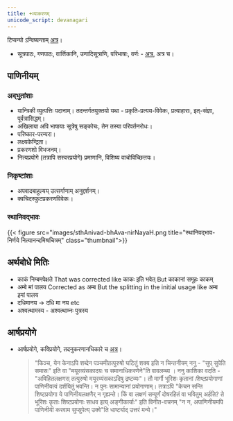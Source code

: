 ```yaml
---
title: +व्याकरणम्
unicode_script: devanagari
---
```


टिप्पन्यो ऽन्विष्यन्ताम् [अत्र](https://docs.google.com/spreadsheets/d/1YTU1e2CIeUXqsu06z_pfugpt3lkMeXeZLbLauOtksCQ/edit#gid=1755855185)।
- सूत्रपाठः, गणपाठः, वार्त्तिकानि, उणादिसूत्राणि, परिभाषाः, वर्णः - [अत्र](https://docs.google.com/spreadsheets/d/1208pyOsYiZlS5fmm8tYEq2qbCzqWgPnMYNUf1-1uRJM/edit#gid=0), अत्र च। 

## पाणिनीयम्
### अद्भुतांशाः
- यान्त्रिकी व्युत्पत्तिः पदानाम्। तदन्तर्गतयुक्तयो यथा - प्रकृति-प्रत्यय-विवेकः, प्रत्याहाराः, इत्-संज्ञा, पूर्वत्रासिद्धम्।
- अखिलाया अपि भाषायाः सूत्रेषु सङ्कोचः, तेन तस्या परिवर्तनरोधः। 
- परिष्कार-परम्परा। 
- लक्ष्यकेन्द्रिता।
- प्रकरणशो विभजनम्। 
- नित्यप्रयोगे (तत्रापि सस्वरप्रयोगे) प्रमाणानि, विशिष्य वाचोविच्छित्तयः।

### निकृष्टांशाः
- अपवादबाहुल्यय् उत्सर्गाणाम् अनुद्दर्शनम्। 
- क्वचिदस्फुटप्रकरणविवेकः।


### स्थानिवद्भावः
{{< figure src="images/sthAnivad-bhAva-nirNayaH.png title="स्थानिवद्भाव-निर्णये नित्यानन्दमिश्रचित्रम्" class="thumbnail">}}

## अर्थबोधे मितिः
- काकं निम्बमपेक्षते  That was corrected like काकः इति भवेत्  But काकानां समूहः काकम्
- अम्बे मां पालय  Corrected as अम्ब But the splitting in the initial usage like अम्ब इमां पालय 
- दधिमानय -> दधि मा नय etc
- अश्वत्थामस्य - अश्वत्थाम्नः पुत्रस्य


## आर्षप्रयोगे
- आर्षप्रयोगे, कविप्रयोगे, तदनुकरणानधिकारे च [अत्र](https://groups.google.com/forum/#!topic/padyadhaaraa/eBu3b4_koo0)।
  > "किञ्च, येन केनाऽपि शब्देन पञ्चमीतत्पुरुषो घटितुं शक्य इति न चिन्तनीयम् ननु \- "सुप् सुपेति समासः" इति वा "मयूरव्यंसकादयः च समानाधिकरणेने"ति वावलम्ब्य । ननु काशिका वदति \- "अविहितलक्षणस् तत्पुरुषो मयूरव्यंसकाऽदिषु द्रष्टव्यः"। तौ मार्गौ भूरिशः कृतानां *शिष्ट*प्रयोगाणां पाणिनीयत्वं दर्शयितुं भवन्ति। न पुनः सामान्यानां प्रयोगाणाम्।  तत्राऽपि "केचन सन्ति शिष्टप्रयोगा ये पाणिनीयलक्षणैर् न गृह्यन्ते। किं वा लक्षणं सम्पूर्णं दोषरहितं वा भवितुम् अर्हति? ते भूरिशः कृताः शिष्टप्रयोगाः साधव इत्य् अङ्गीकार्याः" इति विनीत-वचनम् "न न, अपाणिनीयमपि पाणिनीयी करवाम सुप्सुपेत्य् उक्वे"ति धार्ष्ट्याद् उत्तरं‌ मन्ये।"

